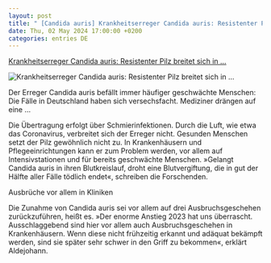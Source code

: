 ```yaml
---
layout: post
title: " [Candida auris] Krankheitserreger Candida auris: Resistenter Pilz breitet sich in ..."
date: Thu, 02 May 2024 17:00:00 +0200
categories: entries DE
---
```

[Krankheitserreger Candida auris: Resistenter Pilz breitet sich in ...](https://www.spiegel.de/gesundheit/candida-auris-gefahr-durch-resistenten-pilz-in-deutschland-waechst-a-5c53b229-ad15-437e-8cfd-f36c08822ad7)

![Krankheitserreger Candida auris: Resistenter Pilz breitet sich in ...](https://cdn.prod.www.spiegel.de/images/bb7dc21c-d85b-46e5-baf2-f069bd2537f7_w1200_r1.778_fpx38.69_fpy49.99.jpg)

Der Erreger Candida auris befällt immer häufiger geschwächte Menschen: Die Fälle in Deutschland haben sich versechsfacht. Mediziner drängen auf eine ...

Die Übertragung erfolgt über Schmierinfektionen. Durch die Luft, wie etwa das Coronavirus, verbreitet sich der Erreger nicht. Gesunden Menschen setzt der Pilz gewöhnlich nicht zu. In Krankenhäusern und Pflegeeinrichtungen kann er zum Problem werden, vor allem auf Intensivstationen und für bereits geschwächte Menschen. »Gelangt Candida auris in ihren Blutkreislauf, droht eine Blutvergiftung, die in gut der Hälfte aller Fälle tödlich endet«, schreiben die Forschenden.

Ausbrüche vor allem in Kliniken

Die Zunahme von Candida auris sei vor allem auf drei Ausbruchsgeschehen zurückzuführen, heißt es. »Der enorme Anstieg 2023 hat uns überrascht. Ausschlaggebend sind hier vor allem auch Ausbruchsgeschehen in Krankenhäusern. Wenn diese nicht frühzeitig erkannt und adäquat bekämpft werden, sind sie später sehr schwer in den Griff zu bekommen«, erklärt Aldejohann.

